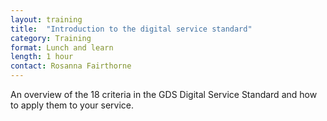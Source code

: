 ```yaml
---
layout: training
title:  "Introduction to the digital service standard"
category: Training
format: Lunch and learn
length: 1 hour
contact: Rosanna Fairthorne
---
```


An overview of the 18 criteria in the GDS Digital Service Standard and how to apply them to your service.
